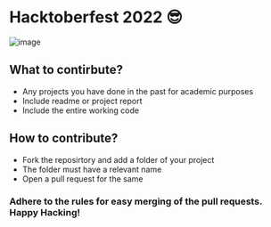# Hacktoberfest 2022 😎

![image](https://user-images.githubusercontent.com/60402341/193396935-ec8637a8-5ec6-4fc3-a230-0db7c9afedbf.png)

## What to contirbute?
- Any projects you have done in the past for academic purposes
- Include readme or project report
- Include the entire working code

## How to contribute? 
- Fork the reposirtory and add a folder of your project 
- The folder must have a relevant name
- Open a pull request for the same 

### Adhere to the rules for easy merging of the pull requests. Happy Hacking!
